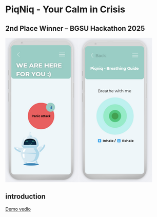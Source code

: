 # PiqNiq - Your Calm in Crisis

## 2nd Place Winner – BGSU Hackathon 2025
![App Banner](app.png)
## introduction

[Demo vedio](https://drive.google.com/file/d/1s3NS_7rpyfJdbhtVnTh_A6TkKEPe6U77/view?usp=drivesdk)
